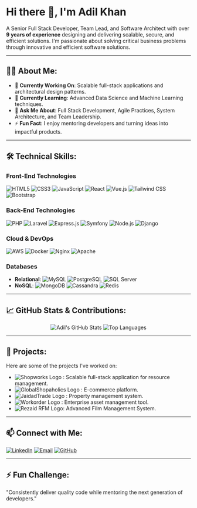# Hi there 👋, I'm Adil Khan  
A Senior Full Stack Developer, Team Lead, and Software Architect with over **9 years of experience** designing and delivering scalable, secure, and efficient solutions. I'm passionate about solving critical business problems through innovative and efficient software solutions.

---

## 👨‍💻 About Me:
- 🔭 **Currently Working On**: Scalable full-stack applications and architectural design patterns.  
- 🌱 **Currently Learning**: Advanced Data Science and Machine Learning techniques.  
- 💬 **Ask Me About**: Full Stack Development, Agile Practices, System Architecture, and Team Leadership.  
- ⚡ **Fun Fact**: I enjoy mentoring developers and turning ideas into impactful products.  

---

## 🛠️ Technical Skills:

### **Front-End Technologies**
![HTML5](https://img.shields.io/badge/-HTML5-E34F26?logo=html5&logoColor=white) 
![CSS3](https://img.shields.io/badge/-CSS3-1572B6?logo=css3&logoColor=white) 
![JavaScript](https://img.shields.io/badge/-JavaScript-F7DF1E?logo=javascript&logoColor=black) 
![React](https://img.shields.io/badge/-React-61DAFB?logo=react&logoColor=black) 
![Vue.js](https://img.shields.io/badge/-Vue.js-4FC08D?logo=vue.js&logoColor=white) 
![Tailwind CSS](https://img.shields.io/badge/-Tailwind%20CSS-06B6D4?logo=tailwind-css&logoColor=white) 
![Bootstrap](https://img.shields.io/badge/-Bootstrap-7952B3?logo=bootstrap&logoColor=white)  

### **Back-End Technologies**
![PHP](https://img.shields.io/badge/-PHP-777BB4?logo=php&logoColor=white) 
![Laravel](https://img.shields.io/badge/-Laravel-FF2D20?logo=laravel&logoColor=white) 
![Express.js](https://img.shields.io/badge/-Express.js-000000?logo=express&logoColor=white) 
![Symfony](https://img.shields.io/badge/-Symfony-000000?logo=symfony&logoColor=white) 
![Node.js](https://img.shields.io/badge/-Node.js-339933?logo=node.js&logoColor=white) 
![Django](https://img.shields.io/badge/-Django-092E20?logo=django&logoColor=white)  

### **Cloud & DevOps**
![AWS](https://img.shields.io/badge/-AWS-232F3E?logo=amazon-aws&logoColor=white) 
![Docker](https://img.shields.io/badge/-Docker-2496ED?logo=docker&logoColor=white) 
![Nginx](https://img.shields.io/badge/-Nginx-009639?logo=nginx&logoColor=white) 
![Apache](https://img.shields.io/badge/-Apache-D22128?logo=apache&logoColor=white)  

### **Databases**
- **Relational**: ![MySQL](https://img.shields.io/badge/-MySQL-4479A1?logo=mysql&logoColor=white) ![PostgreSQL](https://img.shields.io/badge/-PostgreSQL-336791?logo=postgresql&logoColor=white) ![SQL Server](https://img.shields.io/badge/-SQL%20Server-CC2927?logo=microsoft-sql-server&logoColor=white)  
- **NoSQL**: ![MongoDB](https://img.shields.io/badge/-MongoDB-47A248?logo=mongodb&logoColor=white) ![Cassandra](https://img.shields.io/badge/-Apache%20Cassandra-1287B1?logo=apache-cassandra&logoColor=white) ![Redis](https://img.shields.io/badge/-Redis-DC382D?logo=redis&logoColor=white)  

---

## 📈 GitHub Stats & Contributions:

<div align="center">

![Adil's GitHub Stats](https://github-readme-stats.vercel.app/api?username=adilKhan72&show_icons=true&theme=white) ![Top Languages](https://github-readme-stats.vercel.app/api/top-langs/?username=adilKhan72&layout=compact&theme=white)

</div>

---

## 🌟 Projects:  
Here are some of the projects I've worked on:  
- ![Shopworks Logo](https://img.shields.io/badge/-Shopworks-blue) : Scalable full-stack application for resource management.  
- ![GlobalShopaholics Logo](https://img.shields.io/badge/-GlobalShopaholics-orange) : E-commerce platform.  
- ![JaidadTrade Logo](https://img.shields.io/badge/-JaidadTrade-green) : Property management system.  
- ![Workorder Logo](https://img.shields.io/badge/-Workorder-lightblue) : Enterprise asset management tool.  
- ![Rezaid RFM Logo](https://img.shields.io/badge/-Rezaid%20RFM-purple): Advanced Film Management System.  

---

## 📫 Connect with Me:  
[![LinkedIn](https://img.shields.io/badge/-LinkedIn-blue?logo=linkedin&logoColor=white)](https://www.linkedin.com/in/adil-khan-60055112b/)  [![Email](https://img.shields.io/badge/-Email-red?logo=gmail&logoColor=white)](mailto:adilkhanengineer72@gmail.com) [![GitHub](https://img.shields.io/badge/-GitHub-black?logo=github&logoColor=white)](https://github.com/adilKhan72/)  

---

## ⚡ Fun Challenge:  
"Consistently deliver quality code while mentoring the next generation of developers."

